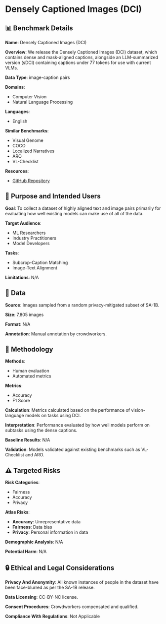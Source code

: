 # Densely Captioned Images (DCI)

## 📊 Benchmark Details

**Name**: Densely Captioned Images (DCI)

**Overview**: We release the Densely Captioned Images (DCI) dataset, which contains dense and mask-aligned captions, alongside an LLM-summarized version (sDCI) containing captions under 77 tokens for use with current VLMs.

**Data Type**: image-caption pairs

**Domains**:
- Computer Vision
- Natural Language Processing

**Languages**:
- English

**Similar Benchmarks**:
- Visual Genome
- COCO
- Localized Narratives
- ARO
- VL-Checklist

**Resources**:
- [GitHub Repository](https://github.com/facebookresearch/DCI)

## 🎯 Purpose and Intended Users

**Goal**: To collect a dataset of highly aligned text and image pairs primarily for evaluating how well existing models can make use of all of the data.

**Target Audience**:
- ML Researchers
- Industry Practitioners
- Model Developers

**Tasks**:
- Subcrop-Caption Matching
- Image-Text Alignment

**Limitations**: N/A

## 💾 Data

**Source**: Images sampled from a random privacy-mitigated subset of SA-1B.

**Size**: 7,805 images

**Format**: N/A

**Annotation**: Manual annotation by crowdworkers.

## 🔬 Methodology

**Methods**:
- Human evaluation
- Automated metrics

**Metrics**:
- Accuracy
- F1 Score

**Calculation**: Metrics calculated based on the performance of vision-language models on tasks using DCI.

**Interpretation**: Performance evaluated by how well models perform on subtasks using the dense captions.

**Baseline Results**: N/A

**Validation**: Models validated against existing benchmarks such as VL-Checklist and ARO.

## ⚠️ Targeted Risks

**Risk Categories**:
- Fairness
- Accuracy
- Privacy

**Atlas Risks**:
- **Accuracy**: Unrepresentative data
- **Fairness**: Data bias
- **Privacy**: Personal information in data

**Demographic Analysis**: N/A

**Potential Harm**: N/A

## 🔒 Ethical and Legal Considerations

**Privacy And Anonymity**: All known instances of people in the dataset have been face-blurred as per the SA-1B release.

**Data Licensing**: CC-BY-NC license.

**Consent Procedures**: Crowdworkers compensated and qualified.

**Compliance With Regulations**: Not Applicable
